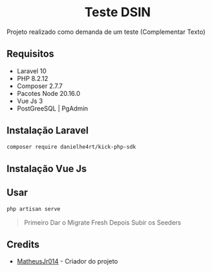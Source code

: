 
<h1 align="center"> Teste DSIN </h1>


Projeto realizado como demanda de um teste (Complementar Texto) 



## Requisitos

- Laravel 10 
- PHP 8.2.12
- Composer 2.7.7
- Pacotes Node 20.16.0 
- Vue Js 3  
- PostGreeSQL | PgAdmin 

## Instalação Laravel

```bash
composer require danielhe4rt/kick-php-sdk
```


## Instalação Vue Js 

## Usar 

```php
php artisan serve
```

> Primeiro Dar o Migrate Fresh 
> Depois Subir os Seeders 


## Credits

- [MatheusJr014](https://github.com/MatheusJr014) - Criador do projeto 
